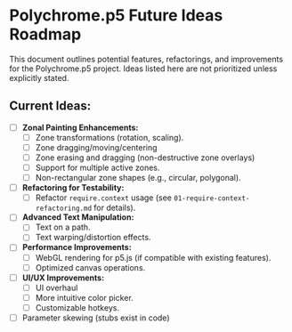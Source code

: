 # Polychrome.p5 Future Ideas Roadmap

This document outlines potential features, refactorings, and improvements for the Polychrome.p5 project. Ideas listed here are not prioritized unless explicitly stated.

## Current Ideas:

- [ ] **Zonal Painting Enhancements:**
  - [ ] Zone transformations (rotation, scaling).
  - [ ] Zone dragging/moving/centering
  - [ ] Zone erasing and dragging (non-destructive zone overlays)
  - [ ] Support for multiple active zones.
  - [ ] Non-rectangular zone shapes (e.g., circular, polygonal).
- [ ] **Refactoring for Testability:**
  - [ ] Refactor `require.context` usage (see `01-require-context-refactoring.md` for details).  
- [ ] **Advanced Text Manipulation:**
  - [ ] Text on a path.
  - [ ] Text warping/distortion effects.
- [ ] **Performance Improvements:**
  - [ ] WebGL rendering for p5.js (if compatible with existing features).
  - [ ] Optimized canvas operations.
- [ ] **UI/UX Improvements:**
  - [ ] UI overhaul
  - [ ] More intuitive color picker.
  - [ ] Customizable hotkeys.
- [ ] Parameter skewing (stubs exist in code)  
